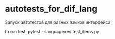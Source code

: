 # autotests_for_dif_lang


Запуск автотестов для разных языков интерфейса

to run test: pytest --language=es test_items.py
